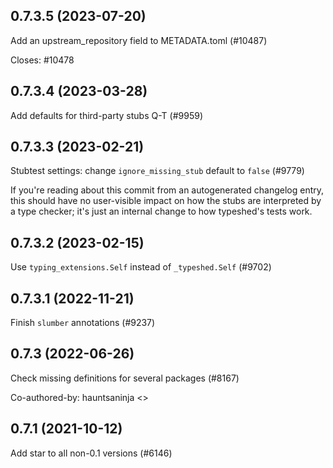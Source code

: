 ## 0.7.3.5 (2023-07-20)

Add an upstream_repository field to METADATA.toml (#10487)

Closes: #10478

## 0.7.3.4 (2023-03-28)

Add defaults for third-party stubs Q-T (#9959)

## 0.7.3.3 (2023-02-21)

Stubtest settings: change `ignore_missing_stub` default to `false` (#9779)

If you're reading about this commit from an autogenerated changelog entry, this should have no user-visible impact on how the stubs are interpreted by a type checker; it's just an internal change to how typeshed's tests work.

## 0.7.3.2 (2023-02-15)

Use `typing_extensions.Self` instead of `_typeshed.Self` (#9702)

## 0.7.3.1 (2022-11-21)

Finish `slumber` annotations (#9237)

## 0.7.3 (2022-06-26)

Check missing definitions for several packages (#8167)

Co-authored-by: hauntsaninja <>

## 0.7.1 (2021-10-12)

Add star to all non-0.1 versions (#6146)

